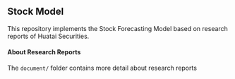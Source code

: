## Stock Model

This repository implements the Stock Forecasting Model based on research reports of  Huatai Securities.

#### About Research Reports

The `document/` folder contains more detail about research reports

